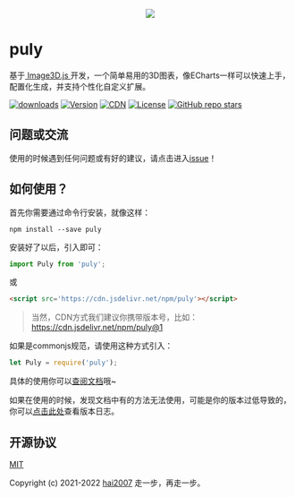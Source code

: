 <p align='center'>
    <img src='https://hai2007.github.io/puly/image/logo.png'>
</p>

# puly
基于[ Image3D.js ](https://hai2007.gitee.io/image3d)开发，一个简单易用的3D图表，像ECharts一样可以快速上手，配置化生成，并支持个性化自定义扩展。

<p>
  <a href="https://hai2007.gitee.io/npm-downloads?interval=7&packages=puly"><img src="https://img.shields.io/npm/dm/puly.svg" alt="downloads"></a>
  <a href="https://www.npmjs.com/package/puly"><img src="https://img.shields.io/npm/v/puly.svg" alt="Version"></a>
     <a href="https://www.jsdelivr.com/package/npm/puly"><img src="https://data.jsdelivr.com/v1/package/npm/puly/badge" alt="CDN"></a>
  <a href="https://github.com/hai2007/puly/blob/master/LICENSE"><img src="https://img.shields.io/npm/l/puly.svg" alt="License"></a>
  <a href="https://github.com/hai2007/puly" target='_blank'><img alt="GitHub repo stars" src="https://img.shields.io/github/stars/hai2007/puly?style=social"></a>
</p>

## 问题或交流
使用的时候遇到任何问题或有好的建议，请点击进入[issue](https://github.com/hai2007/puly/issues)！

## 如何使用？

首先你需要通过命令行安装，就像这样：

```
npm install --save puly
```

安装好了以后，引入即可：

```js
import Puly from 'puly';
```

或

```html
<script src='https://cdn.jsdelivr.net/npm/puly'></script>
```

> 当然，CDN方式我们建议你携带版本号，比如：https://cdn.jsdelivr.net/npm/puly@1

如果是commonjs规范，请使用这种方式引入：

```js
let Puly = require('puly');
```

具体的使用你可以[查阅文档](https://hai2007.github.io/puly)哦~

如果在使用的时候，发现文档中有的方法无法使用，可能是你的版本过低导致的，你可以[点击此处](https://github.com/hai2007/puly/blob/master/CHANGELOG)查看版本日志。

开源协议
---------------------------------------
[MIT](https://github.com/hai2007/puly/blob/master/LICENSE)

Copyright (c) 2021-2022 [hai2007](https://hai2007.gitee.io/sweethome/) 走一步，再走一步。
